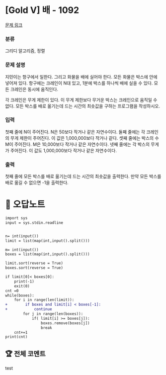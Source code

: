 # [Gold V] 배 - 1092 

[문제 링크](https://www.acmicpc.net/problem/1092) 

### 분류

그리디 알고리즘, 정렬

### 문제 설명

<p>지민이는 항구에서 일한다. 그리고 화물을 배에 실어야 한다. 모든 화물은 박스에 안에 넣어져 있다. 항구에는 크레인이 N대 있고, 1분에 박스를 하나씩 배에 실을 수 있다. 모든 크레인은 동시에 움직인다.</p>

<p>각 크레인은 무게 제한이 있다. 이 무게 제한보다 무거운 박스는 크레인으로 움직일 수 없다. 모든 박스를 배로 옮기는데 드는 시간의 최솟값을 구하는 프로그램을 작성하시오.</p>

### 입력 

 <p>첫째 줄에 N이 주어진다. N은 50보다 작거나 같은 자연수이다. 둘째 줄에는 각 크레인의 무게 제한이 주어진다. 이 값은 1,000,000보다 작거나 같다. 셋째 줄에는 박스의 수 M이 주어진다. M은 10,000보다 작거나 같은 자연수이다. 넷째 줄에는 각 박스의 무게가 주어진다. 이 값도 1,000,000보다 작거나 같은 자연수이다.</p>

### 출력 

 <p>첫째 줄에 모든 박스를 배로 옮기는데 드는 시간의 최솟값을 출력한다. 만약 모든 박스를 배로 옮길 수 없으면 -1을 출력한다.</p>



#  🚀  오답노트 

```diff
import sys
input = sys.stdin.readline


n= int(input())
limit = list(map(int,input().split()))

m= int(input())
boxes = list(map(int,input().split()))

limit.sort(reverse = True)
boxes.sort(reverse = True)

if limit[0]< boxes[0]:
    print(-1)
    exit(0)
cnt =0
while(boxes):
    for i in range(len(limit)):
+        if boxes and limit[i] < boxes[-1]:
+            continue
        for j in range(len(boxes)):
            if( limit[i] >= boxes[j]):
                boxes.remove(boxes[j])
                break
    cnt+=1
print(cnt)
```


 ## 🏆 전체 코멘트 

test